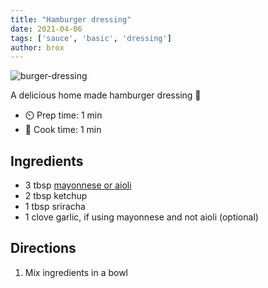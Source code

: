 ```yaml
---
title: "Hamburger dressing"
date: 2021-04-06
tags: ['sauce', 'basic', 'dressing']
author: brox
---
```


![burger-dressing](/pix/burger-dressing.webp)

A delicious home made hamburger dressing 🍔

- ⏲️ Prep time: 1 min
- 🍳 Cook time: 1 min

## Ingredients

- 3 tbsp [mayonnese or aioli](/mayonnaise-or-aioli)
- 2 tbsp ketchup
- 1 tbsp sriracha
- 1 clove garlic, if using mayonnese and not aioli (optional)

## Directions

1. Mix ingredients in a bowl
